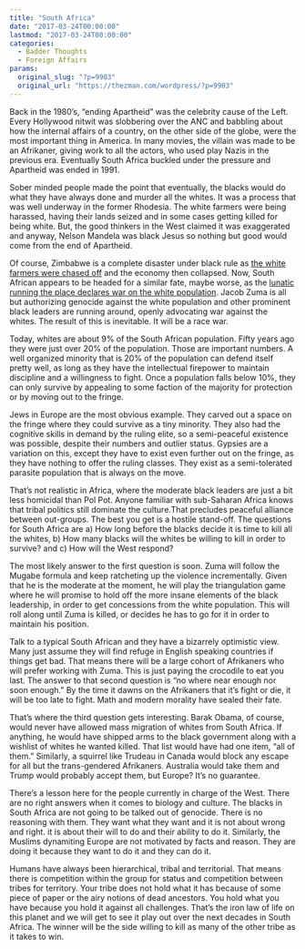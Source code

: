 ```yaml
---
title: "South Africa"
date: "2017-03-24T00:00:00"
lastmod: "2017-03-24T00:00:00"
categories:
  - Badder Thoughts
  - Foreign Affairs
params:
  original_slug: "?p=9903"
  original_url: "https://thezman.com/wordpress/?p=9903"
---
```


Back in the 1980’s, “ending Apartheid” was the celebrity cause of the
Left. Every Hollywood nitwit was slobbering over the ANC and babbling
about how the internal affairs of a country, on the other side of the
globe, were the most important thing in America. In many movies, the
villain was made to be an Afrikaner, giving work to all the actors, who
used play Nazis in the previous era. Eventually South Africa buckled
under the pressure and Apartheid was ended in 1991.

Sober minded people made the point that eventually, the blacks would do
what they have always done and murder all the whites. It was a process
that was well underway in the former Rhodesia. The white farmers were
being harassed, having their lands seized and in some cases getting
killed for being white. But, the good thinkers in the West claimed it
was exaggerated and anyway, Nelson Mandela was black Jesus so nothing
but good would come from the end of Apartheid.

Of course, Zimbabwe is a complete disaster under black rule as <a
href="https://www.washingtonpost.com/world/africa/zimbabwe-seized-white-farmers-land-now-some-are-being-invited-back/2015/09/14/456f66d6-45d2-11e5-9f53-d1e3ddfd0cda_story.html?utm_term=.7e6c0c2d8c92"
target="_blank">the white farmers were chased off</a> and the economy
then collapsed. Now, South African appears to be headed for a similar
fate, maybe worse, as the <a
href="http://www.news.com.au/finance/economy/world-economy/bury-them-alive-white-south-africans-fear-for-their-future-as-horrific-farm-attacks-escalate/news-story/3a63389a1b0066b6b0b77522c06d6476"
target="_blank">lunatic running the place declares war on the white
population</a>. Jacob Zuma is all but authorizing genocide against the
white population and other prominent black leaders are running around,
openly advocating war against the whites. The result of this is
inevitable. It will be a race war.

Today, whites are about 9% of the South African population. Fifty years
ago they were just over 20% of the population. Those are important
numbers. A well organized minority that is 20% of the population can
defend itself pretty well, as long as they have the intellectual
firepower to maintain discipline and a willingness to fight. Once a
population falls below 10%, they can only survive by appealing to some
faction of the majority for protection or by moving out to the fringe.

Jews in Europe are the most obvious example. They carved out a space on
the fringe where they could survive as a tiny minority. They also had
the cognitive skills in demand by the ruling elite, so a semi-peaceful
existence was possible, despite their numbers and outlier status.
Gypsies are a variation on this, except they have to exist even further
out on the fringe, as they have nothing to offer the ruling classes.
They exist as a semi-tolerated parasite population that is always on the
move.

That’s not realistic in Africa, where the moderate black leaders are
just a bit less homicidal than Pol Pot. Anyone familiar with sub-Saharan
Africa knows that tribal politics still dominate the culture.That
precludes peaceful alliance between out-groups. The best you get is a
hostile stand-off. The questions for South Africa are a) How long before
the blacks decide it is time to kill all the whites, b) How many blacks
will the whites be willing to kill in order to survive? and c) How will
the West respond?

The most likely answer to the first question is soon. Zuma will follow
the Mugabe formula and keep ratcheting up the violence
incrementally. Given that he is the moderate at the moment, he will play
the triangulation game where he will promise to hold off the more insane
elements of the black leadership, in order to get concessions from the
white population. This will roll along until Zuma is killed, or decides
he has to go for it in order to maintain his position.

Talk to a typical South African and they have a bizarrely optimistic
view. Many just assume they will find refuge in English speaking
countries if things get bad. That means there will be a large cohort of
Afrikaners who will prefer working with Zuma. This is just paying the
crocodile to eat you last. The answer to that second question is “no
where near enough nor soon enough.” By the time it dawns on the
Afrikaners that it’s fight or die, it will be too late to fight. Math
and modern morality have sealed their fate.

That’s where the third question gets interesting. Barak Obama, of
course, would never have allowed mass migration of whites from South
Africa. If anything, he would have shipped arms to the black government
along with a wishlist of whites he wanted killed. That list would have
had one item, “all of them.” Similarly, a squirrel like Trudeau in
Canada would block any escape for all but the trans-gendered Afrikaners.
Australia would take them and Trump would probably accept them, but
Europe? It’s no guarantee.

There’s a lesson here for the people currently in charge of the West.
There are no right answers when it comes to biology and culture. The
blacks in South Africa are not going to be talked out of genocide. There
is no reasoning with them. They want what they want and it is not about
wrong and right. it is about their will to do and their ability to do
it. Similarly, the Muslims dynamiting Europe are not motivated by facts
and reason. They are doing it because they want to do it and they can do
it.

Humans have always been hierarchical, tribal and territorial. That means
there is competition within the group for status and competition between
tribes for territory. Your tribe does not hold what it has because of
some piece of paper or the airy notions of dead ancestors. You hold what
you have because you hold it against all challenges. That’s the iron law
of life on this planet and we will get to see it play out over the next
decades in South Africa. The winner will be the side willing to kill as
many of the other tribe as it takes to win.
